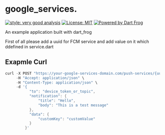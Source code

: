 # google_services.

[![style: very good analysis][very_good_analysis_badge]][very_good_analysis_link]
[![License: MIT][license_badge]][license_link]
[![Powered by Dart Frog](https://img.shields.io/endpoint?url=https://tinyurl.com/dartfrog-badge)](https://dartfrog.vgv.dev)

An example application built with dart_frog

First of all please add a uuid for FCM service and add value on it which ddefined in service.dart

## Exapmle Curl
``` Dart 
curl -X POST "https://your-google-services-domain.com/push-services/{uuid}/send" \
     -H "Accept: application/json" \
     -H "Content-Type: application/json" \
     -d '{
           "to": "device_token_or_topic",
           "notification": {
               "title": "Hello",
               "body": "This is a test message"
           },
           "data": {
               "customKey": "customValue"
           }
         }'

```

[license_badge]: https://img.shields.io/badge/license-MIT-blue.svg
[license_link]: https://opensource.org/licenses/MIT
[very_good_analysis_badge]: https://img.shields.io/badge/style-very_good_analysis-B22C89.svg
[very_good_analysis_link]: https://pub.dev/packages/very_good_analysis

